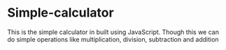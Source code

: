 # Simple-calculator
This is the simple calculator in built using JavaScript. Though this we can do simple operations like multiplication, division, subtraction and addition
